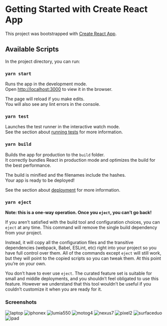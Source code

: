 # Getting Started with Create React App

This project was bootstrapped with [Create React App](https://github.com/facebook/create-react-app).

## Available Scripts

In the project directory, you can run:

### `yarn start`

Runs the app in the development mode.\
Open [http://localhost:3000](http://localhost:3000) to view it in the browser.

The page will reload if you make edits.\
You will also see any lint errors in the console.

### `yarn test`

Launches the test runner in the interactive watch mode.\
See the section about [running tests](https://facebook.github.io/create-react-app/docs/running-tests) for more information.

### `yarn build`

Builds the app for production to the `build` folder.\
It correctly bundles React in production mode and optimizes the build for the best performance.

The build is minified and the filenames include the hashes.\
Your app is ready to be deployed!

See the section about [deployment](https://facebook.github.io/create-react-app/docs/deployment) for more information.

### `yarn eject`

**Note: this is a one-way operation. Once you `eject`, you can’t go back!**

If you aren’t satisfied with the build tool and configuration choices, you can `eject` at any time. This command will remove the single build dependency from your project.

Instead, it will copy all the configuration files and the transitive dependencies (webpack, Babel, ESLint, etc) right into your project so you have full control over them. All of the commands except `eject` will still work, but they will point to the copied scripts so you can tweak them. At this point you’re on your own.

You don’t have to ever use `eject`. The curated feature set is suitable for small and middle deployments, and you shouldn’t feel obligated to use this feature. However we understand that this tool wouldn’t be useful if you couldn’t customize it when you are ready for it.


### Screenshots
![laptop](https://github.com/kvicera/tomeiTestAppFront/blob/master/ui_test/Localhost%20-%20Full%20-%20Generic%20Laptop%20-%202021-08-31%20at%2011.28.21%20PM.jpg?raw=true)
![iphonex](https://github.com/kvicera/tomeiTestAppFront/blob/master/ui_test/Localhost%20-%20Full%20-%20iPhone%20X%20-%202021-08-31%20at%2011.28.11%20PM.jpg?raw=true)
![lumia550](https://github.com/kvicera/tomeiTestAppFront/blob/master/ui_test/Localhost%20-%20Full%20-%20Microsoft%20Lumia%20550%20-%202021-08-31%20at%2011.28.32%20PM.jpg?raw=true)
![motog4](https://github.com/kvicera/tomeiTestAppFront/blob/master/ui_test/Localhost%20-%20Full%20-%20Moto%20G4%20-%202021-08-31%20at%2011.28.25%20PM.jpg?raw=true)
![nexus7](https://github.com/kvicera/tomeiTestAppFront/blob/master/ui_test/Localhost%20-%20Full%20-%20Nexus%207%20-%202021-08-31%20at%2011.28.35%20PM.jpg?raw=true)
![pixel2](https://github.com/kvicera/tomeiTestAppFront/blob/master/ui_test/Localhost%20-%20Full%20-%20Pixel%202%20-%202021-08-31%20at%2011.28.14%20PM.jpg?raw=true)
![surfaceduo](https://github.com/kvicera/tomeiTestAppFront/blob/master/ui_test/Localhost%20-%20Full%20-%20Surface%20Duo%20-%202021-08-31%20at%2011.28.29%20PM.jpg?raw=true)
![ipad](https://github.com/kvicera/tomeiTestAppFront/blob/master/ui_test/Localhost%20-%20Full%20-%20iPad%20-%202021-08-31%20at%2011.28.17%20PM.jpg?raw=true)
